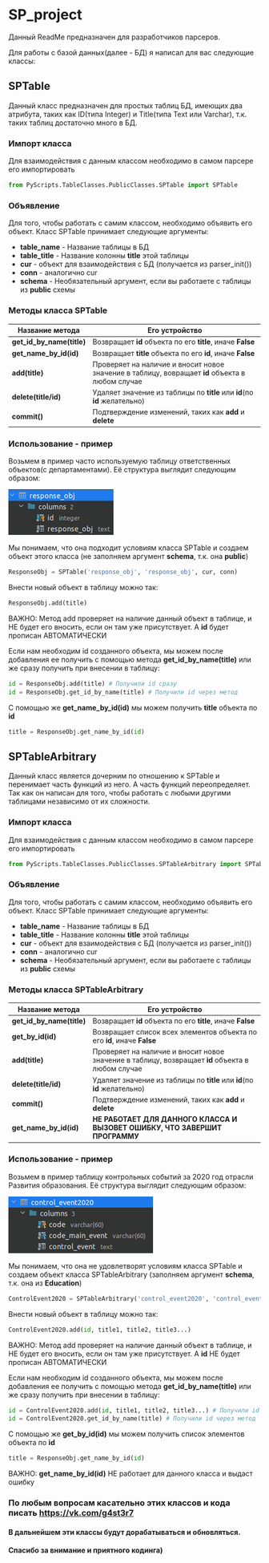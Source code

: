 # SP_project

Данный ReadMe предназначен для разработчиков парсеров.

Для работы с базой данных(далее - БД) я написал для вас следующие классы:

## SPTable

Данный класс предназначен для простых таблиц БД, имеющих два атрибута, таких как ID(типа Integer) и Title(типа Text или
Varchar), т.к. таких таблиц достаточно много в БД.

### Импорт класса

Для взаимодействия с данным классом необходимо в самом парсере его импортировать

```Python 
from PyScripts.TableClasses.PublicClasses.SPTable import SPTable
```

### Объявление

Для того, чтобы работать с самим классом, необходимо объявить его объект.
Класс SPTable принимает следующие аргументы:

* <b>table_name</b> - Название таблицы в БД
* <b>table_title</b> - Название колонны <b>title</b> этой таблицы
* <b>cur</b> - объект для взаимодействия с БД (получается из parser_init())
* <b>conn</b> - аналогично cur
* <b>schema</b> - Необязательный аргумент, если вы работаете с таблицы из <b>public</b> схемы

### Методы класса SPTable

| Название метода          | Его устройство                                                                                     |
|--------------------------|----------------------------------------------------------------------------------------------------|
| <b>get_id_by_name(title) | Возвращает <b>id</b> объекта по его <b>title</b>, иначе <b>False</b>                               |
| <b>get_name_by_id(id)    | Возвращает <b>title</b> объекта по его <b>id</b>, иначе <b>False</b>                               |
| <b>add(title)            | Проверяет на наличие и вносит новое значение в таблицу, вовращает <b>id</b> объекта в любом случае |
| <b>delete(title/id)      | Удаляет значение из таблицы по <b>title</b> или <b>id</b>(по <b>id</b> желательно)                 |
| <b>commit()              | Подтверждение изменений, таких как <b>add</b> и <b>delete</b>                                      |

### Использование - пример

Возьмем в пример часто используемую таблицу ответственных объектов(с департаментами).
Её структура выглядит следующим образом:

![img.png](ReadMeImages/response_obj_table.png)

Мы понимаем, что она подходит условиям класса SPTable и создаем объект этого класса
(не заполняем аргумент <b>schema</b>, т.к. она <b>public</b>)

```Python 
ResponseObj = SPTable('response_obj', 'response_obj', cur, conn)
```

Внести новый объект в таблицу можно так:

```Python 
ResponseObj.add(title)
```

ВАЖНО: Метод add проверяет на наличие данный объект в таблице, и НЕ будет его вносить, если он там уже присутствует.
А <b>id</b> будет прописан АВТОМАТИЧЕСКИ

Если нам необходим id созданного объекта, мы можем после добавления ее получить с помощью метода
<b>get_id_by_name(title)</b> или же сразу получить при внесении в таблицу:

```Python 
id = ResponseObj.add(title) # Получили id сразу
id = ResponseObj.get_id_by_name(title) # Получили id через метод
```

С помощью же <b>get_name_by_id(id)</b> мы можем получить <b>title</b> объекта по <b>id</b>

```Python 
title = ResponseObj.get_name_by_id(id)
```

## SPTableArbitrary

Данный класс является дочерним по отношению к SPTable и перенимает часть функций из него.
А часть функций переопределяет. Так как он написан для того, чтобы работать с любыми другими таблицами независимо от их
сложности.

### Импорт класса

Для взаимодействия с данным классом необходимо в самом парсере его импортировать

```Python 
from PyScripts.TableClasses.PublicClasses.SPTableArbitrary import SPTableArbitrary
```

### Объявление

Для того, чтобы работать с самим классом, необходимо объявить его объект.
Класс SPTable принимает следующие аргументы:

* <b>table_name</b> - Название таблицы в БД
* <b>table_title</b> - Название колонны <b>title</b> этой таблицы
* <b>cur</b> - объект для взаимодействия с БД (получается из parser_init())
* <b>conn</b> - аналогично cur
* <b>schema</b> - Необязательный аргумент, если вы работаете с таблицы из <b>public</b> схемы

### Методы класса SPTableArbitrary

| Название метода          | Его устройство                                                                                      |
|--------------------------|-----------------------------------------------------------------------------------------------------|
| <b>get_id_by_name(title) | Возвращает <b>id</b> объекта по его <b>title</b>, иначе <b>False</b>                                |
| <b>get_by_id(id)         | Возвращает список всех элементов объекта по его <b>id</b>, иначе <b>False</b>                       |
| <b>add(title)            | Проверяет на наличие и вносит новое значение в таблицу, возвращает <b>id</b> объекта в любом случае |
| <b>delete(title/id)      | Удаляет значение из таблицы по <b>title</b> или <b>id</b>(по <b>id</b> желательно)                  |
| <b>commit()              | Подтверждение изменений, таких как <b>add</b> и <b>delete</b>                                       |
| <b>get_name_by_id(id)    | <b>НЕ РАБОТАЕТ ДЛЯ ДАННОГО КЛАССА И ВЫЗОВЕТ ОШИБКУ, ЧТО ЗАВЕРШИТ ПРОГРАММУ                          |

### Использование - пример

Возьмем в пример таблицу контрольных событий за 2020 год отрасли Развития образования.
Её структура выглядит следующим образом:

![img.png](ReadMeImages/control_event_table.png)

Мы понимаем, что она не удовлетворят условиям класса SPTable и создаем объект класса SPTableArbitrary
(заполняем аргумент <b>schema</b>, т.к. она из <b>Education</b>)

```Python 
ControlEvent2020 = SPTableArbitrary('control_event2020', 'control_event', cur, conn, schema='Education')
```

Внести новый объект в таблицу можно так:

```Python 
ControlEvent2020.add(id, title1, title2, title3...)
```

ВАЖНО: Метод add проверяет на наличие данный объект в таблице, и НЕ будет его вносить, если он там уже присутствует.
А <b>id</b> НЕ будет прописан АВТОМАТИЧЕСКИ

Если нам необходим id созданного объекта, мы можем после добавления ее получить с помощью метода
<b>get_id_by_name(title)</b> или же сразу получить при внесении в таблицу:

```Python 
id = ControlEvent2020.add(id, title1, title2, title3...) # Получили id сразу
id = ControlEvent2020.get_id_by_name(title) # Получили id через метод
```

С помощью же <b>get_by_id(id)</b> мы можем получить список элементов объекта по <b>id</b>

```Python 
title = ResponseObj.get_name_by_id(id)
```

ВАЖНО: <b>get_name_by_id(id)</b> НЕ работает для данного класса и выдаст ошибку

### По любым вопросам касательно этих классов и кода писать https://vk.com/g4st3r7

#### В дальнейшем эти классы будут дорабатываться и обновляться.

#### Спасибо за внимание и приятного кодинга)
